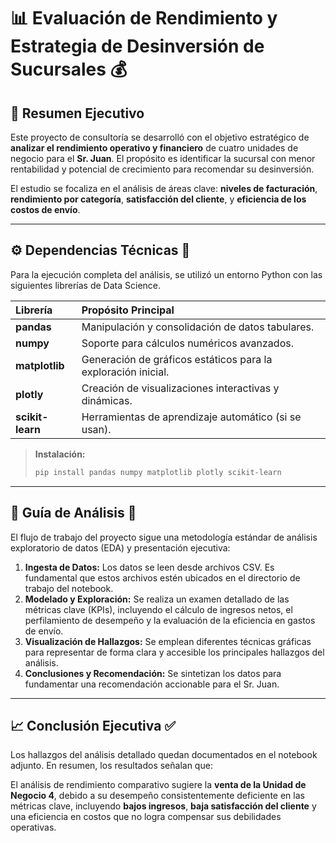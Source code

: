 # 📊 Evaluación de Rendimiento y Estrategia de Desinversión de Sucursales 💰

## 📝 Resumen Ejecutivo

Este proyecto de consultoría se desarrolló con el objetivo estratégico de **analizar el rendimiento operativo y financiero** de cuatro unidades de negocio para el **Sr. Juan**. El propósito es identificar la sucursal con menor rentabilidad y potencial de crecimiento para recomendar su desinversión.

El estudio se focaliza en el análisis de áreas clave: **niveles de facturación**, **rendimiento por categoría**, **satisfacción del cliente**, y **eficiencia de los costos de envío**.

***

## ⚙️ Dependencias Técnicas 🐍

Para la ejecución completa del análisis, se utilizó un entorno Python con las siguientes librerías de Data Science.

| Librería | Propósito Principal |
| :--- | :--- |
| **pandas** | Manipulación y consolidación de datos tabulares. |
| **numpy** | Soporte para cálculos numéricos avanzados. |
| **matplotlib** | Generación de gráficos estáticos para la exploración inicial. |
| **plotly** | Creación de visualizaciones interactivas y dinámicas. |
| **scikit-learn** | Herramientas de aprendizaje automático (si se usan). |

> **Instalación:**
> ```bash
> pip install pandas numpy matplotlib plotly scikit-learn
> ```

***

## 🚀 Guía de Análisis 🧭

El flujo de trabajo del proyecto sigue una metodología estándar de análisis exploratorio de datos (EDA) y presentación ejecutiva:

1.  **Ingesta de Datos:** Los datos se leen desde archivos CSV. Es fundamental que estos archivos estén ubicados en el directorio de trabajo del notebook.
2.  **Modelado y Exploración:** Se realiza un examen detallado de las métricas clave (KPIs), incluyendo el cálculo de ingresos netos, el perfilamiento de desempeño y la evaluación de la eficiencia en gastos de envío.
3.  **Visualización de Hallazgos:** Se emplean diferentes técnicas gráficas para representar de forma clara y accesible los principales hallazgos del análisis.
4.  **Conclusiones y Recomendación:** Se sintetizan los datos para fundamentar una recomendación accionable para el Sr. Juan.

***

## 📈 Conclusión Ejecutiva ✅

Los hallazgos del análisis detallado quedan documentados en el notebook adjunto. En resumen, los resultados señalan que:

El análisis de rendimiento comparativo sugiere la **venta de la Unidad de Negocio 4**, debido a su desempeño consistentemente deficiente en las métricas clave, incluyendo **bajos ingresos**, **baja satisfacción del cliente** y una eficiencia en costos que no logra compensar sus debilidades operativas.